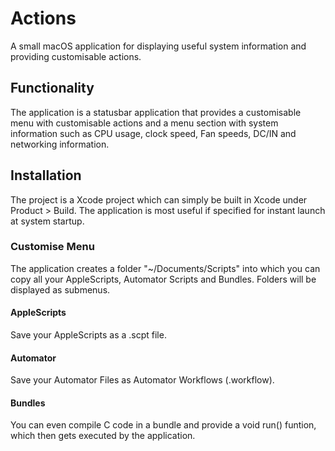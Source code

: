 # Actions
A small macOS application for displaying useful system information and providing customisable actions.

## Functionality
The application is a statusbar application that provides a customisable menu with customisable actions and a menu section with system information such as CPU usage, clock speed, Fan speeds, DC/IN and networking information. 

## Installation
The project is a Xcode project which can simply be built in Xcode under Product > Build. The application is most useful if specified for instant launch at system startup.

### Customise Menu 
The application creates a folder "~/Documents/Scripts" into which you can copy all your AppleScripts, Automator Scripts and Bundles. 
Folders will be displayed as submenus.

#### AppleScripts
Save your AppleScripts as a .scpt file.

#### Automator
Save your Automator Files as Automator Workflows (.workflow).

#### Bundles
You can even compile C code in a bundle and provide a void run() funtion, which then gets executed by the application.
